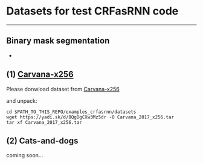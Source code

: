 # Datasets for test CRFasRNN code

-----------------------------------------------

## Binary mask segmentation

-

## (1) [Carvana-x256](https://yadi.sk/d/BQgDgCXw3Mz5dr)

Please donwload dataset from [Carvana-x256](https://yadi.sk/d/BQgDgCXw3Mz5dr) 

and unpack:

```
cd $PATH_TO_THIS_REPO/examples_crfasrnn/datasets
wget https://yadi.sk/d/BQgDgCXw3Mz5dr -O Carvana_2017_x256.tar
tar xf Carvana_2017_x256.tar
```

## (2) Cats-and-dogs

coming soon...
